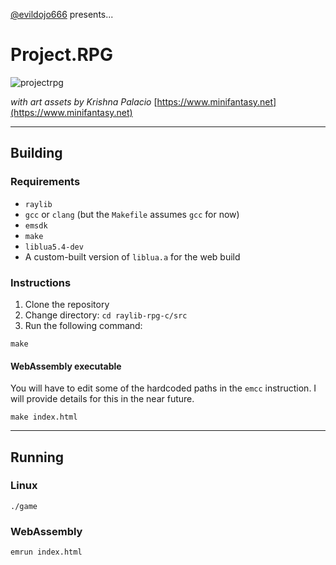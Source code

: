 [@evildojo666](https://x.com/evildojo666) presents...

# Project.RPG 

![projectrpg](https://github.com/user-attachments/assets/2b86ab6b-b9c8-4887-8505-d5c9b669cd61)

*with art assets by Krishna Palacio* [https://www.minifantasy.net](https://www.minifantasy.net)

-----

## Building 

### Requirements

- `raylib`
- `gcc` or `clang` (but the `Makefile` assumes `gcc` for now)
- `emsdk`
- `make`
- `liblua5.4-dev`
- A custom-built version of `liblua.a` for the web build


### Instructions

1. Clone the repository
2. Change directory: `cd raylib-rpg-c/src`
3. Run the following command:

```
make
```

#### WebAssembly executable

You will have to edit some of the hardcoded paths in the `emcc` instruction. 
I will provide details for this in the near future.

```
make index.html
```

-----

## Running

### Linux 

```
./game
```

### WebAssembly

```
emrun index.html
```

